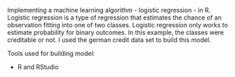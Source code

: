 Implementing a machine learning algorithm - logistic regression - in R. Logistic regression is a type of regression that estimates the
chance of an observation fitting into one of two classes. Logistic regression only works to estimate probability for binary outcomes.
In this example, the classes were creditable or not. I used the german credit data set to build this model.

Tools used for building model:
- R and RStudio
